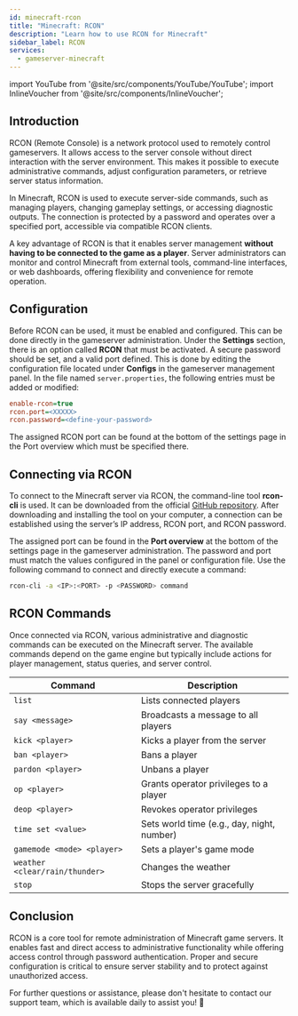 ```yaml
---
id: minecraft-rcon
title: "Minecraft: RCON"
description: "Learn how to use RCON for Minecraft"
sidebar_label: RCON
services:
  - gameserver-minecraft
---
```


import YouTube from '@site/src/components/YouTube/YouTube';
import InlineVoucher from '@site/src/components/InlineVoucher';

## Introduction

RCON (Remote Console) is a network protocol used to remotely control gameservers. It allows access to the server console without direct interaction with the server environment. This makes it possible to execute administrative commands, adjust configuration parameters, or retrieve server status information.

In Minecraft, RCON is used to execute server-side commands, such as managing players, changing gameplay settings, or accessing diagnostic outputs. The connection is protected by a password and operates over a specified port, accessible via compatible RCON clients.

A key advantage of RCON is that it enables server management **without having to be connected to the game as a player**. Server administrators can monitor and control Minecraft from external tools, command-line interfaces, or web dashboards, offering flexibility and convenience for remote operation.

<InlineVoucher />

## Configuration

Before RCON can be used, it must be enabled and configured. This can be done directly in the gameserver administration. Under the **Settings** section, there is an option called **RCON** that must be activated. A secure password should be set, and a valid port defined. This is done by editing the configuration file located under **Configs** in the gameserver management panel. In the file named `server.properties`, the following entries must be added or modified:

```cfg
enable-rcon=true
rcon.port=<XXXXX>
rcon.password=<define-your-password>
```
The assigned RCON port can be found at the bottom of the settings page in the Port overview which must be specified there.



## Connecting via RCON

To connect to the Minecraft server via RCON, the command-line tool **rcon-cli** is used. It can be downloaded from the official [GitHub repository](https://github.com/gorcon/rcon-cli). After downloading and installing the tool on your computer, a connection can be established using the server’s IP address, RCON port, and RCON password.

The assigned port can be found in the **Port overview** at the bottom of the settings page in the gameserver administration.  The password and port must match the values configured in the panel or configuration file. Use the following command to connect and directly execute a command:

```bash
rcon-cli -a <IP>:<PORT> -p <PASSWORD> command
```



## RCON Commands

Once connected via RCON, various administrative and diagnostic commands can be executed on the Minecraft server. The available commands depend on the game engine but typically include actions for player management, status queries, and server control.

| Command               | Description                                 |
|------------------------|---------------------------------------------|
| `list`               | Lists connected players                     |
| `say <message>`       | Broadcasts a message to all players         |
| `kick <player>`       | Kicks a player from the server              |
| `ban <player>`        | Bans a player                               |
| `pardon <player>`     | Unbans a player                             |
| `op <player>`         | Grants operator privileges to a player       |
| `deop <player>`       | Revokes operator privileges                  |
| `time set <value>`    | Sets world time (e.g., day, night, number)   |
| `gamemode <mode> <player>` | Sets a player's game mode            |
| `weather <clear/rain/thunder>` | Changes the weather               |
| `stop`                | Stops the server gracefully                 |



## Conclusion

RCON is a core tool for remote administration of Minecraft game servers. It enables fast and direct access to administrative functionality while offering access control through password authentication. Proper and secure configuration is critical to ensure server stability and to protect against unauthorized access.

For further questions or assistance, please don't hesitate to contact our support team, which is available daily to assist you! 🙂

<InlineVoucher />
